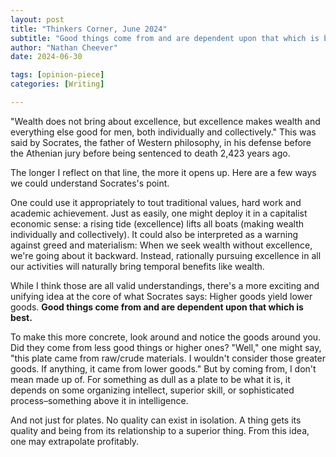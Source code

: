 ```yaml
---
layout: post
title: "Thinkers Corner, June 2024"
subtitle: "Good things come from and are dependent upon that which is best."
author: "Nathan Cheever"
date: 2024-06-30

tags: [opinion-piece]
categories: [Writing]

---
```


"Wealth does not bring about excellence, but excellence makes wealth and everything else good for men, both individually and collectively." This was said by Socrates, the father of Western philosophy, in his defense before the Athenian jury before being sentenced to death 2,423 years ago.

The longer I reflect on that line, the more it opens up. Here are a few ways we could understand Socrates's point.

One could use it appropriately to tout traditional values, hard work and academic achievement. Just as easily, one might deploy it in a capitalist economic sense: a rising tide (excellence) lifts all boats (making wealth individually and collectively). It could also be interpreted as a warning against greed and materialism: When we seek wealth without excellence, we're going about it backward. Instead, rationally pursuing excellence in all our activities will naturally bring temporal benefits like wealth.

While I think those are all valid understandings, there's a more exciting and unifying idea at the core of what Socrates says: Higher goods yield lower goods. **Good things come from and are dependent upon that which is best.**

To make this more concrete, look around and notice the goods around you. Did they come from less good things or higher ones? "Well," one might say, "this plate came from raw/crude materials. I wouldn't consider those greater goods. If anything, it came from lower goods." But by coming from, I don't mean made up of. For something as dull as a plate to be what it is, it depends on some organizing intellect, superior skill, or sophisticated process–something above it in intelligence.

And not just for plates. No quality can exist in isolation. A thing gets its quality and being from its relationship to a superior thing. From this idea, one may extrapolate profitably.

